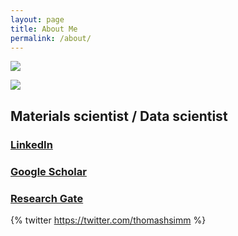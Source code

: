 ```yaml
---
layout: page
title: About Me
permalink: /about/
---
```

![]({{site.baseurl}}/images/header2.png)

![]({{site.baseurl}}/images/logo.jpg)

## Materials scientist / Data scientist

### [LinkedIn](https://www.linkedin.com/in/thomashsimm/)

### [Google Scholar](https://scholar.google.com/citations?user=HdPDn1sAAAAJ)
 
### [Research Gate](https://www.researchgate.net/profile/Thomas-Simm)


{% twitter https://twitter.com/thomashsimm %}